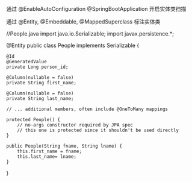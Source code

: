 通过
@EnableAutoConfiguration 
@SpringBootApplication
开启实体类扫描

通过
@Entity, 
@Embeddable, 
@MappedSuperclass
标注实体类

//People.java
import java.io.Serializable;
import javax.persistence.*;

@Entity
public class People implements Serializable {

    @Id
    @GeneratedValue
    private Long person_id;

    @Column(nullable = false)
    private String first_name;

    @Column(nullable = false)
    private String last_name;

    // ... additional members, often include @OneToMany mappings

    protected People() {
        // no-args constructor required by JPA spec
        // this one is protected since it shouldn't be used directly
    }

    public People(String fname, String lname) {
        this.first_name = fname;
        this.last_name= lname;
    }

}

